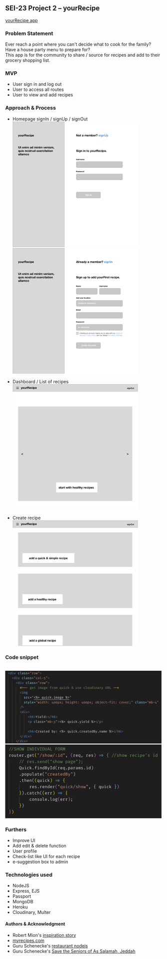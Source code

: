 ## SEI-23 Project 2 – yourRecipe 

<a href="https://sei23yourrecipe.herokuapp.com/">yourRecipe app</a>

### Problem Statement
Ever reach a point where you can't decide what to cook for the family? Have a house party menu to prepare for? 
<br>This app is for the community to share / source for recipes and add to their grocery shopping list. 

### MVP
- User sign in and log out
- User to access all routes
- User to view and add recipes

### Approach & Process
- Homepage signIn / signUp / signOut
<br><img src="./wireframe_readme/Sign_In.jpg" width="400">
<br><img src="./wireframe_readme/Sign_Up.jpg" width="400"> 

- Dashboard / List of recipes
<br><img src="./wireframe_readme/Dashboard.jpg" width="400">

- Create recipe
<br><img src="./wireframe_readme/Homepage_Create.jpg" width="400">

### Code snippet
<br><img src="./wireframe_readme/Quick_ShowEjs.png" width="500">
<br><img src="./wireframe_readme/Quick_ShowIndividualForm.png" width="500">

### Furthers
- Improve UI 
- Add edit & delete function 
- User profile
- Check-list like UI for each recipe
- e-suggestion box to admin

### Technologies used
- NodeJS
- Express, EJS
- Passport
- MongoDB
- Heroku
- Cloudinary, Multer

#### Authors & Acknowledgment
- Robert Mion's <a href="https://codeburst.io/full-stack-adventure-weekly-meal-prep-with-a-custom-blue-apron-recipe-api-d8ff4b29bc39">inspiration story</a>
- <a href="https://www.myrecipes.com/">myrecipes.com</a>
- Guru Schenecke's <a href="https://git.generalassemb.ly/ebere/restaurant_nodejs">restaurant nodejs</a>
- Guru Schenecke's <a href="https://github.com/guru-schnecke/challenge_sg_c">Save the Seniors of As Salamah, Jeddah</a>
